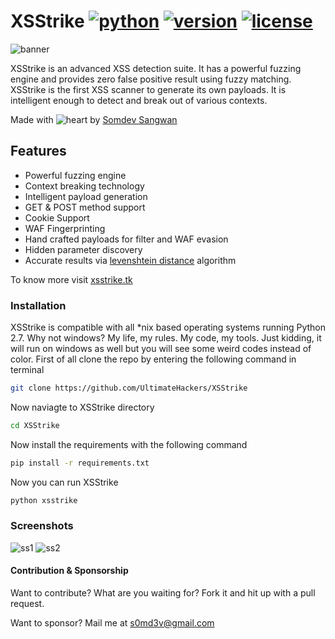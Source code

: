 # XSStrike [![python](https://img.shields.io/badge/Python-2.7-green.svg?style=style=flat-square)](https://www.python.org/downloads/) [![version](https://img.shields.io/badge/Version-Beta-blue.svg?style=style=flat-square)](https://twitter.com/s0md3v) [![license](https://img.shields.io/badge/License-GPL_3-orange.svg?style=style=flat-square)](https://github.com/UltimateHacke/XSStrike/blob/master/license.txt)

![banner](https://i.imgur.com/3t2X0dX.png)

XSStrike is an advanced XSS detection suite. It has a powerful fuzzing engine and provides zero false positive result using fuzzy matching. XSStrike is the first XSS scanner to generate its own payloads. It is intelligent enough to detect and break out of various contexts.

Made with ![heart](https://cloud.githubusercontent.com/assets/4301109/16754758/82e3a63c-4813-11e6-9430-6015d98aeaab.png) by <a href=https://twitter.com/s0md3v>Somdev Sangwan</a>

## Features
- Powerful fuzzing engine
- Context breaking technology
- Intelligent payload generation
- GET & POST method support
- Cookie Support
- WAF Fingerprinting
- Hand crafted payloads for filter and WAF evasion
- Hidden parameter discovery
- Accurate results via <a href=https://en.wikipedia.org/wiki/Levenshtein_distance>levenshtein distance</a> algorithm

To know more visit <a href=https://xsstrike.tk>xsstrike.tk</a>

### Installation
XSStrike is compatible with all \*nix based operating systems running Python 2.7.
Why not windows? My life, my rules. My code, my tools. Just kidding, it will run on windows as well but you will see some weird codes instead of color.
First of all clone the repo by entering the following command in terminal
``` bash
git clone https://github.com/UltimateHackers/XSStrike
```
Now naviagte to XSStrike directory
``` bash
cd XSStrike
```
Now install the requirements with the following command
``` bash
pip install -r requirements.txt
```
Now you can run XSStrike
``` bash
python xsstrike
```
### Screenshots
![ss1](https://i.imgur.com/CdPWwlw.png)
![ss2](https://i.imgur.com/BEAVRAA.png)

#### Contribution & Sponsorship
Want to contribute? What are you waiting for? Fork it and hit up with a pull request.

Want to sponsor? Mail me at s0md3v@gmail.com
